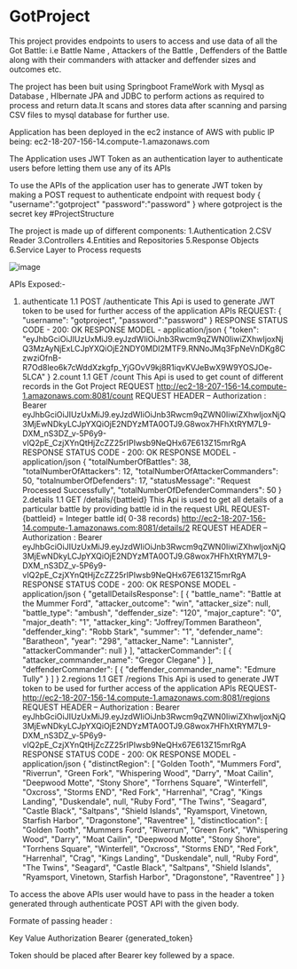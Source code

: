 # GotProject

This project provides endpoints to users to access and use data of all the Got Battle: i.e Battle Name , Attackers of the Battle , Deffenders of the Battle along with their commanders with attacker and deffender sizes and outcomes etc.

The project has been buit using Springboot FrameWork with Mysql as Database , HIbernate JPA and JDBC to perform actions as required to process and return data.It scans and stores data after scanning and parsing CSV files to mysql database for further use.

Application has been deployed in the ec2 instance of AWS with public IP being:   ec2-18-207-156-14.compute-1.amazonaws.com

The Application uses JWT Token as an authentication layer to authenticate users before letting them use any of its APIs

To use the APIs of the application user has to generate JWT token by making a POST request to authenticate endpoint with request body 
{
"username":"gotproject"
"password":"password"
}
 where gotproject is the secret key
#ProjectStructure

The project is made up of different components:
1.Authentication 
2.CSV Reader
3.Controllers
4.Entities and Repositories
5.Response Objects
6.Service Layer to Process requests

![image](https://user-images.githubusercontent.com/100758716/156788111-ee13de1d-e30b-41a0-bedf-3f06f25a08ce.png)


APIs Exposed:-
1. authenticate
1.1 POST /authenticate
This Api is used to generate JWT token to be used for further access of the application APIs
REQUEST: { "username": "gotproject", "password":"password" }
RESPONSE
STATUS CODE - 200: OK
RESPONSE MODEL - application/json { "token": "eyJhbGciOiJIUzUxMiJ9.eyJzdWIiOiJnb3Rwcm9qZWN0IiwiZXhwIjoxNjQ3MzAyNjExLCJpYXQiOjE2NDY0MDI2MTF9.RNNoJMq3FpNeVnDKg8CzwziOfnB-R7Od8leo6k7cWddXzkgfp_YjGOvV9kj8R1iqvKVJeBwX9W9YOSJOe-5LCA" }
2.count
1.1 GET /count
This Api is used to get count of different records in the Got Project
REQUEST
http://ec2-18-207-156-14.compute-1.amazonaws.com:8081/count
REQUEST HEADER – Authorization : Bearer eyJhbGciOiJIUzUxMiJ9.eyJzdWIiOiJnb3Rwcm9qZWN0IiwiZXhwIjoxNjQ3MjEwNDkyLCJpYXQiOjE2NDYzMTA0OTJ9.G8wox7HFhXtRYM7L9-DXM_nS3DZ_v-5P6y9-vIQ2pE_CzjXYnQtHjZcZZ25rIPIwsb9NeQHx67E613Z15mrRgA
RESPONSE
STATUS CODE - 200: OK
RESPONSE MODEL - application/json { "totalNumberOfBattles": 38, "totalNumberOfAttackers": 12, "totalNumberOfAttackerCommanders": 50, "totalnumberOfDefenders": 17, "statusMessage": "Request Processed Successfully", "totalNumberOfDefenderCommanders": 50 }
2.details
1.1 GET /details/{battleid}
This Api is used to get all details of a particular battle by providing battle id in the request URL
REQUEST-
{battleid} = Integer battle id( 0-38 records)
http://ec2-18-207-156-14.compute-1.amazonaws.com:8081/details/2
REQUEST HEADER – Authorization : Bearer eyJhbGciOiJIUzUxMiJ9.eyJzdWIiOiJnb3Rwcm9qZWN0IiwiZXhwIjoxNjQ3MjEwNDkyLCJpYXQiOjE2NDYzMTA0OTJ9.G8wox7HFhXtRYM7L9-DXM_nS3DZ_v-5P6y9-vIQ2pE_CzjXYnQtHjZcZZ25rIPIwsb9NeQHx67E613Z15mrRgA
RESPONSE
STATUS CODE - 200: OK
RESPONSE MODEL - application/json { "getallDetailsResponse": [ { "battle_name": "Battle at the Mummer Ford", "attacker_outcome": "win", "attacker_size": null, "battle_type": "ambush", "deffender_size": "120", "major_capture": "0", "major_death": "1", "attacker_king": "Joffrey/Tommen Baratheon", "deffender_king": "Robb Stark", "summer": "1", "defender_name": "Baratheon", "year": "298", "attacker_Name": "Lannister", "attackerCommander": null } ], "attackerCommander": [ { "attacker_commander_name": "Gregor Clegane" } ], "deffenderCommander": [ { "deffender_commander_name": "Edmure Tully" } ] }
2.regions
1.1 GET /regions
This Api is used to generate JWT token to be used for further access of the application APIs
REQUEST-
http://ec2-18-207-156-14.compute-1.amazonaws.com:8081/regions
REQUEST HEADER – Authorization : Bearer eyJhbGciOiJIUzUxMiJ9.eyJzdWIiOiJnb3Rwcm9qZWN0IiwiZXhwIjoxNjQ3MjEwNDkyLCJpYXQiOjE2NDYzMTA0OTJ9.G8wox7HFhXtRYM7L9-DXM_nS3DZ_v-5P6y9-vIQ2pE_CzjXYnQtHjZcZZ25rIPIwsb9NeQHx67E613Z15mrRgA
RESPONSE
STATUS CODE - 200: OK
RESPONSE MODEL - application/json
{ "distinctRegion": [ "Golden Tooth", "Mummers Ford", "Riverrun", "Green Fork", "Whispering Wood", "Darry", "Moat Cailin", "Deepwood Motte", "Stony Shore", "Torrhens Square", "Winterfell", "Oxcross", "Storms END", "Red Fork", "Harrenhal", "Crag", "Kings Landing", "Duskendale", null, "Ruby Ford", "The Twins", "Seagard", "Castle Black", "Saltpans", "Shield Islands", "Ryamsport, Vinetown, Starfish Harbor", "Dragonstone", "Raventree" ], "distinctlocation": [ "Golden Tooth", "Mummers Ford", "Riverrun",
"Green Fork", "Whispering Wood", "Darry", "Moat Cailin", "Deepwood Motte", "Stony Shore", "Torrhens Square", "Winterfell", "Oxcross", "Storms END", "Red Fork", "Harrenhal", "Crag", "Kings Landing", "Duskendale", null, "Ruby Ford", "The Twins", "Seagard", "Castle Black", "Saltpans", "Shield Islands", "Ryamsport, Vinetown, Starfish Harbor", "Dragonstone", "Raventree" ] }



To access the above APIs user would have to pass in the header a token generated through authenticate POST API with the given body.

Formate of passing header :

Key              Value
Authorization    Bearer {generated_token}

Token should be placed after Bearer key follewed by a space.
